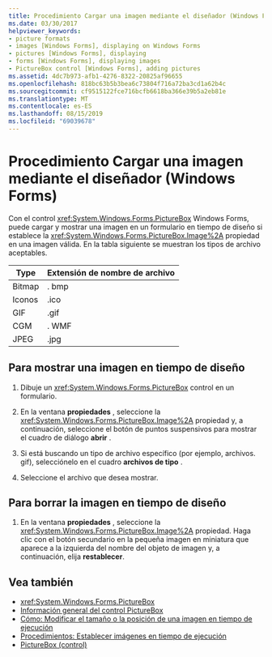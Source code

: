 ```yaml
---
title: Procedimiento Cargar una imagen mediante el diseñador (Windows Forms)
ms.date: 03/30/2017
helpviewer_keywords:
- picture formats
- images [Windows Forms], displaying on Windows Forms
- pictures [Windows Forms], displaying
- forms [Windows Forms], displaying images
- PictureBox control [Windows Forms], adding pictures
ms.assetid: 4dc7b973-afb1-4276-8322-20825af96655
ms.openlocfilehash: 818bc63b5b3bea6c73804f716a72ba3cd1a62b4c
ms.sourcegitcommit: cf9515122fce716bcfb6618ba366e39b5a2eb81e
ms.translationtype: MT
ms.contentlocale: es-ES
ms.lasthandoff: 08/15/2019
ms.locfileid: "69039678"
---
```

# <a name="how-to-load-a-picture-using-the-designer-windows-forms"></a>Procedimiento Cargar una imagen mediante el diseñador (Windows Forms)

Con el control <xref:System.Windows.Forms.PictureBox> Windows Forms, puede cargar y mostrar una imagen en un formulario en tiempo de diseño si establece la <xref:System.Windows.Forms.PictureBox.Image%2A> propiedad en una imagen válida. En la tabla siguiente se muestran los tipos de archivo aceptables.

|Type|Extensión de nombre de archivo|
|---|---|
|Bitmap|. bmp|
|Iconos|.ico|
|GIF|.gif|
|CGM|. WMF|
|JPEG|.jpg|

## <a name="to-display-a-picture-at-design-time"></a>Para mostrar una imagen en tiempo de diseño

1. Dibuje un <xref:System.Windows.Forms.PictureBox> control en un formulario.

2. En la ventana **propiedades** , seleccione la <xref:System.Windows.Forms.PictureBox.Image%2A> propiedad y, a continuación, seleccione el botón de puntos suspensivos para mostrar el cuadro de diálogo **abrir** .

3. Si está buscando un tipo de archivo específico (por ejemplo, archivos. gif), selecciónelo en el cuadro **archivos de tipo** .

4. Seleccione el archivo que desea mostrar.

## <a name="to-clear-the-picture-at-design-time"></a>Para borrar la imagen en tiempo de diseño

1. En la ventana **propiedades** , seleccione la <xref:System.Windows.Forms.PictureBox.Image%2A> propiedad. Haga clic con el botón secundario en la pequeña imagen en miniatura que aparece a la izquierda del nombre del objeto de imagen y, a continuación, elija **restablecer**.

## <a name="see-also"></a>Vea también

- <xref:System.Windows.Forms.PictureBox>
- [Información general del control PictureBox](picturebox-control-overview-windows-forms.md)
- [Cómo: Modificar el tamaño o la posición de una imagen en tiempo de ejecución](how-to-modify-the-size-or-placement-of-a-picture-at-run-time-windows-forms.md)
- [Procedimientos: Establecer imágenes en tiempo de ejecución](how-to-set-pictures-at-run-time-windows-forms.md)
- [PictureBox (control)](picturebox-control-windows-forms.md)
